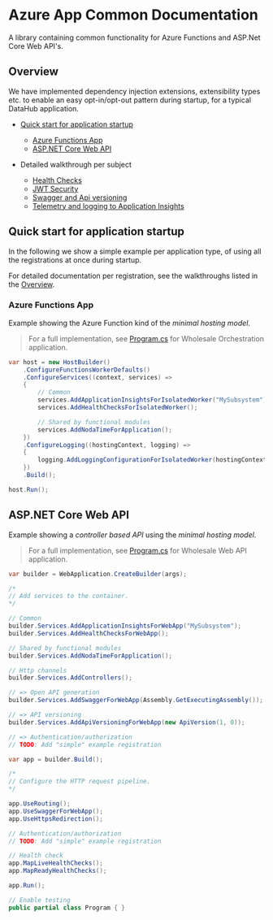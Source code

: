 # Azure App Common Documentation

A library containing common functionality for Azure Functions and ASP.Net Core Web API's.

## Overview

We have implemented dependency injection extensions, extensibility types etc. to enable an easy opt-in/opt-out pattern during startup, for a typical DataHub application.

- [Quick start for application startup](#quick-start-for-application-startup)
    - [Azure Functions App](#azure-functions-app)
    - [ASP.NET Core Web API](#aspnet-core-web-api)

- Detailed walkthrough per subject
    - [Health Checks](./registrations/health-checks.md)
    - [JWT Security](./registrations/authorization.md)
    - [Swagger and Api versioning](./registrations/swagger-api-version.md)
    - [Telemetry and logging to Application Insights](./registrations/telemetry.md)

## Quick start for application startup

In the following we show a simple example per application type, of using all the registrations at once during startup.

For detailed documentation per registration, see the walkthroughs listed in the [Overview](#overview).

### Azure Functions App

Example showing the Azure Function kind of the _minimal hosting model_.

> For a full implementation, see [Program.cs](https://github.com/Energinet-DataHub/opengeh-wholesale/blob/main/source/dotnet/wholesale-api/Orchestration/Program.cs) for Wholesale Orchestration application.

```cs
var host = new HostBuilder()
    .ConfigureFunctionsWorkerDefaults()
    .ConfigureServices((context, services) =>
    {
        // Common
        services.AddApplicationInsightsForIsolatedWorker("MySubsystem");
        services.AddHealthChecksForIsolatedWorker();

        // Shared by functional modules
        services.AddNodaTimeForApplication();
    })
    .ConfigureLogging((hostingContext, logging) =>
    {
        logging.AddLoggingConfigurationForIsolatedWorker(hostingContext);
    })
    .Build();

host.Run();

```

## ASP.NET Core Web API

Example showing a _controller based API_ using the _minimal hosting model_.

> For a full implementation, see [Program.cs](https://github.com/Energinet-DataHub/opengeh-wholesale/blob/main/source/dotnet/wholesale-api/WebApi/Program.cs) for Wholesale Web API application.

```cs
var builder = WebApplication.CreateBuilder(args);

/*
// Add services to the container.
*/

// Common
builder.Services.AddApplicationInsightsForWebApp("MySubsystem");
builder.Services.AddHealthChecksForWebApp();

// Shared by functional modules
builder.Services.AddNodaTimeForApplication();

// Http channels
builder.Services.AddControllers();

// => Open API generation
builder.Services.AddSwaggerForWebApp(Assembly.GetExecutingAssembly());

// => API versioning
builder.Services.AddApiVersioningForWebApp(new ApiVersion(1, 0));

// => Authentication/authorization
// TODO: Add "simple" example registration

var app = builder.Build();

/*
// Configure the HTTP request pipeline.
*/

app.UseRouting();
app.UseSwaggerForWebApp();
app.UseHttpsRedirection();

// Authentication/authorization
// TODO: Add "simple" example registration

// Health check
app.MapLiveHealthChecks();
app.MapReadyHealthChecks();

app.Run();

// Enable testing
public partial class Program { }
```
